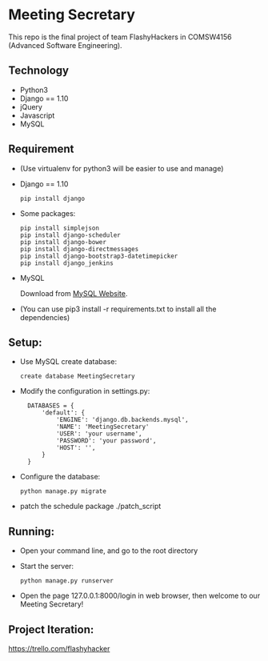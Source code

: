 # Meeting Secretary

This repo is the final project of team FlashyHackers in COMSW4156 (Advanced Software Engineering).

## Technology

* Python3
* Django == 1.10
* jQuery
* Javascript
* MySQL

## Requirement

* (Use virtualenv for python3 will be easier to use and manage)

* Django == 1.10

      pip install django
      
* Some packages:

      pip install simplejson
      pip install django-scheduler
      pip install django-bower
      pip install django-directmessages
      pip install django-bootstrap3-datetimepicker
      pip install django_jenkins
* MySQL 
    
    Download from [MySQL Website](https://www.mysql.com/downloads/).

* (You can use pip3 install -r requirements.txt to install all the dependencies)

## Setup:

* Use MySQL create database:

      create database MeetingSecretary

* Modify the configuration in settings.py:

        DATABASES = {
            'default': {
                'ENGINE': 'django.db.backends.mysql',
                'NAME': 'MeetingSecretary'
                'USER': 'your username',
                'PASSWORD': 'your password',
                'HOST': '',
            } 
        }
    
* Configure the database: 
                    
      python manage.py migrate

* patch the schedule package
      ./patch_script

## Running:
* Open your command line, and go to the root directory
* Start the server: 
            
      python manage.py runserver
* Open the page 127.0.0.1:8000/login in web browser, then welcome to our Meeting Secretary! 
    
## Project Iteration:

https://trello.com/flashyhacker
